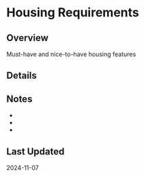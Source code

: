 # Housing Requirements

## Overview
Must-have and nice-to-have housing features

## Details

## Notes
- 
- 
- 

## Last Updated
2024-11-07
